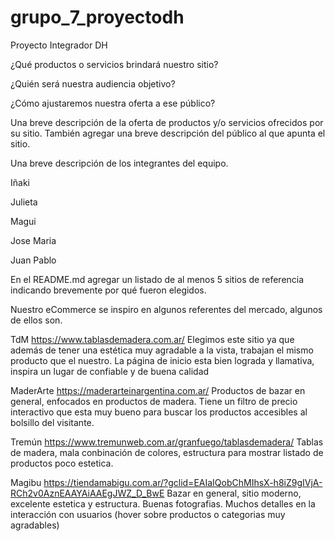 # grupo_7_proyectodh

Proyecto Integrador DH

¿Qué productos o servicios brindará nuestro sitio?

¿Quién será nuestra audiencia
objetivo?

¿Cómo ajustaremos nuestra oferta a ese público?

Una breve descripción de la oferta de productos y/o servicios ofrecidos por su
sitio. También agregar una breve descripción del público al que apunta el sitio.

Una breve descripción de los integrantes del equipo.

Iñaki

Julieta

Magui

Jose Maria

Juan Pablo

En el README.md agregar un listado de al menos 5 sitios de referencia
indicando brevemente por qué fueron elegidos.

Nuestro eCommerce se inspiro en algunos referentes del mercado, algunos de ellos son.

TdM
https://www.tablasdemadera.com.ar/
Elegimos este sitio ya que además de tener una estética muy agradable a la vista, trabajan el mismo producto que el nuestro.
La página de inicio esta bien lograda y llamativa, inspira un lugar de confiable y de buena calidad

MaderArte
https://maderarteinargentina.com.ar/
Productos de bazar en general, enfocados en productos de madera.
Tiene un filtro de precio interactivo que esta muy bueno para buscar los productos accesibles al bolsillo del visitante.

Tremún
https://www.tremunweb.com.ar/granfuego/tablasdemadera/
Tablas de madera, mala conbinación de colores, estructura para mostrar listado de productos poco estetica.

Magibu
https://tiendamabigu.com.ar/?gclid=EAIaIQobChMIhsX-h8iZ9gIVjA-RCh2v0AznEAAYAiAAEgJWZ_D_BwE
Bazar en general, sitio moderno, excelente estetica y estructura. Buenas fotografias. Muchos detalles en la interacción con usuarios (hover sobre productos o categorias muy agradables)
